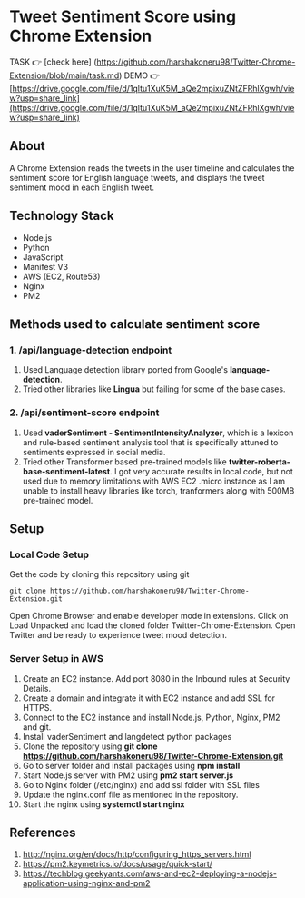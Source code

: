 # Tweet Sentiment Score using Chrome Extension

TASK 👉  [check here] (https://github.com/harshakoneru98/Twitter-Chrome-Extension/blob/main/task.md)
DEMO 👉  [https://drive.google.com/file/d/1qltu1XuK5M_aQe2mpixuZNtZFRhlXgwh/view?usp=share_link](https://drive.google.com/file/d/1qltu1XuK5M_aQe2mpixuZNtZFRhlXgwh/view?usp=share_link)

## About
A Chrome Extension reads the tweets in the user timeline and calculates the sentiment score for English language tweets, and displays the tweet sentiment mood in each English tweet.

## Technology Stack
- Node.js
- Python
- JavaScript
- Manifest V3
- AWS (EC2, Route53)
- Nginx
- PM2

## Methods used to calculate sentiment score
### 1. /api/language-detection endpoint
1. Used Language detection library ported from Google's **language-detection**.
2. Tried other libraries like **Lingua** but failing for some of the base cases.

### 2. /api/sentiment-score endpoint
1. Used **vaderSentiment - SentimentIntensityAnalyzer**, which is a lexicon and rule-based sentiment analysis tool that is specifically attuned to sentiments expressed in social media.
2. Tried other Transformer based pre-trained models like **twitter-roberta-base-sentiment-latest**. I got very accurate results in local code, but not used due to memory limitations with AWS EC2 .micro instance as I am unable to install heavy libraries like torch, tranformers along with 500MB pre-trained model.

## Setup
### Local Code Setup
Get the code by cloning this repository using git
```
git clone https://github.com/harshakoneru98/Twitter-Chrome-Extension.git
```
Open Chrome Browser and enable developer mode in extensions. Click on Load Unpacked and load the cloned folder Twitter-Chrome-Extension. Open Twitter and be ready to experience tweet mood detection.

### Server Setup in AWS
1. Create an EC2 instance. Add port 8080 in the Inbound rules at Security Details.
2. Create a domain and integrate it with EC2 instance and add SSL for HTTPS.
3. Connect to the EC2 instance and install Node.js, Python, Nginx, PM2 and git.
4. Install vaderSentiment and langdetect python packages
5. Clone the repository using **git clone https://github.com/harshakoneru98/Twitter-Chrome-Extension.git**
6. Go to server folder and install packages using **npm install**
7. Start Node.js server with PM2 using **pm2 start server.js**
8. Go to Nginx folder (/etc/nginx) and add ssl folder with SSL files
9. Update the nginx.conf file as mentioned in the repository.
10. Start the nginx using **systemctl start nginx**

## References
1. http://nginx.org/en/docs/http/configuring_https_servers.html
2. https://pm2.keymetrics.io/docs/usage/quick-start/
3. https://techblog.geekyants.com/aws-and-ec2-deploying-a-nodejs-application-using-nginx-and-pm2
